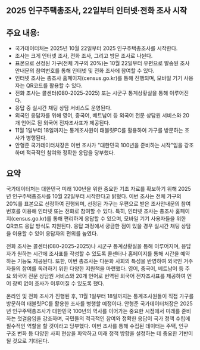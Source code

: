 ## 2025 인구주택총조사, 22일부터 인터넷·전화 조사 시작

## 주요 내용:
*   국가데이터처는 2025년 10월 22일부터 2025 인구주택총조사를 시작한다.
*   조사는 크게 인터넷 조사, 전화 조사, 그리고 방문 조사로 나뉜다.
*   표본으로 선정된 가구(전체 가구의 20%)는 10월 22일부터 우편으로 발송된 조사안내문의 참여번호를 통해 인터넷 및 전화 조사에 참여할 수 있다.
*   인터넷 조사는 총조사 홈페이지(census.go.kr)를 통해 진행되며, 모바일 기기 사용자는 QR코드를 활용할 수 있다.
*   전화 조사는 콜센터(080-2025-2025) 또는 시군구 통계상황실을 통해 이루어진다.
*   응답 중 실시간 채팅 상담 서비스도 운영된다.
*   외국인 응답자를 위해 영어, 중국어, 베트남어 등 외국어 전문 상담원 서비스와 20개 언어로 된 외국어 전자조사표가 제공된다.
*   11월 1일부터 18일까지는 통계조사원이 태블릿PC를 활용하여 가구를 방문하는 조사가 병행된다.
*   안형준 국가데이터처장은 이번 조사가 "대한민국 100년을 준비하는 시작"임을 강조하며 적극적인 참여와 정확한 응답을 당부했다.

## 요약

국가데이터처는 대한민국 미래 100년을 위한 중요한 기초 자료를 확보하기 위해 2025년 인구주택총조사를 10월 22일부터 시작한다고 밝혔다. 이번 조사는 전체 가구의 20%를 표본으로 선정하여 진행되며, 선정된 가구는 우편으로 받은 조사안내문의 참여번호를 이용해 인터넷 또는 전화로 참여할 수 있다. 특히, 인터넷 조사는 총조사 홈페이지(census.go.kr)를 통해 편리하게 응답할 수 있으며, 모바일 기기 사용자들을 위한 QR코드 응답 방식도 지원된다. 응답 과정에서 궁금한 점이 있을 경우 실시간 채팅 상담을 이용할 수 있어 응답자의 편의를 높였다.

전화 조사는 콜센터(080-2025-2025)나 시군구 통계상황실을 통해 이루어지며, 응답자가 원하는 시간에 조사표를 작성할 수 있도록 콜센터나 홈페이지를 통해 시간을 예약하는 기능도 제공된다. 또한, 이번 총조사는 다문화 사회의 특성을 반영하여 외국인 거주자들의 참여를 독려하기 위한 다양한 지원책을 마련했다. 영어, 중국어, 베트남어 등 주요 외국어 전문 상담원 서비스와 20개 언어로 번역된 외국어 전자조사표를 제공하여 언어 장벽 없이 조사가 이루어질 수 있도록 했다.

온라인 및 전화 조사가 진행된 후, 11월 1일부터 18일까지는 통계조사원들이 직접 가구를 방문하여 태블릿PC를 활용한 조사를 병행할 예정이다. 안형준 국가데이터처장은 2025년 인구주택총조사가 대한민국 100년의 역사를 이어가는 중요한 시점에서 미래를 준비하는 첫걸음임을 강조하며, 국민들의 적극적인 참여와 정확한 응답이 국가 정책 수립에 필수적인 역할을 할 것이라고 당부했다. 이번 조사를 통해 수집된 데이터는 주택, 인구 구조 변화 등 다양한 사회 현상을 파악하고 미래 정책 방향을 설정하는 데 중요한 기반이 될 것으로 기대된다.
